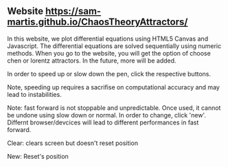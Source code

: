 ## Website <a src="https://sam-martis.github.io/ChaosTheoryAttractors/">https://sam-martis.github.io/ChaosTheoryAttractors/</a>

In this website, we plot differential equations using HTML5 Canvas and Javascript. The differential equations are solved sequentially using numeric methods.
When you go to the website, you will get the option of choose chen or lorentz attractors. In the future, more will be added.


In order to speed up or slow down the pen, click the respective buttons. 

Note, speeding up requires a sacrifise on computational accuracy and may lead to instabilities. 

Note: fast forward is not stoppable and unpredictable. Once used, it cannot be undone using slow down or normal. In order to change, click 'new'. Differnt browser/devcices will lead to different performances in fast forward.


Clear: clears screen but doesn't reset position

New: Reset's position


